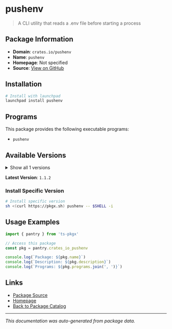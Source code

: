 # pushenv

> A CLI utility that reads a .env file before starting a process

## Package Information

- **Domain**: `crates.io/pushenv`
- **Name**: `pushenv`
- **Homepage**: Not specified
- **Source**: [View on GitHub](https://github.com/pkgxdev/pantry/tree/main/projects/crates.io/pushenv/package.yml)

## Installation

```bash
# Install with launchpad
launchpad install pushenv
```

## Programs

This package provides the following executable programs:

- `pushenv`

## Available Versions

<details>
<summary>Show all 1 versions</summary>

- `1.1.2`

</details>

**Latest Version**: `1.1.2`

### Install Specific Version

```bash
# Install specific version
sh <(curl https://pkgx.sh) pushenv -- $SHELL -i
```

## Usage Examples

```typescript
import { pantry } from 'ts-pkgx'

// Access this package
const pkg = pantry.crates_io_pushenv

console.log(`Package: ${pkg.name}`)
console.log(`Description: ${pkg.description}`)
console.log(`Programs: ${pkg.programs.join(', ')}`)
```

## Links

- [Package Source](https://github.com/pkgxdev/pantry/tree/main/projects/crates.io/pushenv/package.yml)
- [Homepage](#)
- [Back to Package Catalog](../package-catalog.md)

---

*This documentation was auto-generated from package data.*
